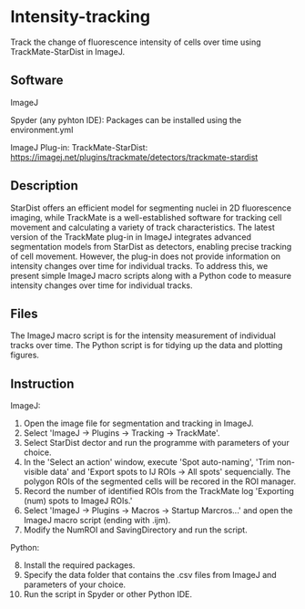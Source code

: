# Intensity-tracking
Track the change of fluorescence intensity of cells over time using TrackMate-StarDist in ImageJ.

Software
------------
ImageJ

Spyder (any pyhton IDE): Packages can be installed using the environment.yml  

ImageJ Plug-in: TrackMate-StarDist: https://imagej.net/plugins/trackmate/detectors/trackmate-stardist

Description
------------
StarDist offers an efficient model for segmenting nuclei in 2D fluorescence imaging, while TrackMate is a well-established software for tracking cell movement and calculating a variety of track characteristics. The latest version of the TrackMate plug-in in ImageJ integrates advanced segmentation models from StarDist as detectors, enabling precise tracking of cell movement. However, the plug-in does not provide information on intensity changes over time for individual tracks. To address this, we present simple ImageJ macro scripts along with a Python code to measure intensity changes over time for individual tracks.

Files
------------
The ImageJ macro script is for the intensity measurement of individual tracks over time.
The Python script is for tidying up the data and plotting figures. 

Instruction
------------
ImageJ: 
1. Open the image file for segmentation and tracking in ImageJ.
2. Select 'ImageJ -> Plugins -> Tracking -> TrackMate'.
3. Select StarDist dector and run the programme with parameters of your choice.
4. In the 'Select an action' window, execute 'Spot auto-naming', 'Trim non-visible data' and 'Export spots to IJ ROIs -> All spots' sequencially. The polygon ROIs of the segmented cells will be recored in the ROI manager. 
5. Record the number of identified ROIs from the TrackMate log 'Exporting (num) spots to ImageJ ROIs.'
6. Select 'ImageJ -> Plugins -> Macros -> Startup Marcros...' and open the ImageJ macro script (ending with .ijm).
7. Modify the NumROI and SavingDirectory and run the script. 

Python:

8. Install the required packages.
9. Specify the data folder that contains the .csv files from ImageJ and parameters of your choice.
10. Run the script in Spyder or other Python IDE.
